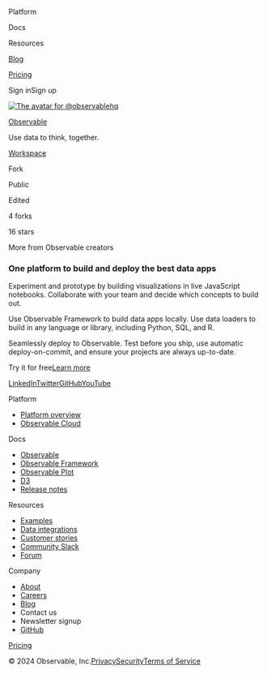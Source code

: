 [](https://observablehq.com/)

Platform

Docs

Resources

[Blog](https://observablehq.com/blog)

[Pricing](https://observablehq.com/pricing)

Sign inSign up

[![The avatar for @observablehq](/_next/image?url=https%3A%2F%2Favatars-next.observableusercontent.com%2F5a51c3b908225a581d20577e488e2aba8cbc9541c52982c638638c370c3e5e8e&w=64&q=85 "@observablehq")](https://observablehq.com/@observablehq)

[Observable](https://observablehq.com/@observablehq)

Use data to think, together.

[Workspace](https://observablehq.com/)

Fork

Public

Edited

4 forks

16 stars

More from Observable creators

### One platform to build and deploy the best data apps

Experiment and prototype by building visualizations in live JavaScript notebooks. Collaborate with your team and decide which concepts to build out.

Use Observable Framework to build data apps locally. Use data loaders to build in any language or library, including Python, SQL, and R.

Seamlessly deploy to Observable. Test before you ship, use automatic deploy-on-commit, and ensure your projects are always up-to-date.

Try it for free[Learn more](https://observablehq.com/platform)

[](https://observablehq.com/ "Home")

[LinkedIn](https://www.linkedin.com/company/observable)[Twitter](https://twitter.com/observablehq)[GitHub](https://github.com/observablehq/)[YouTube](https://www.youtube.com/c/Observablehq)

Platform

* [Platform overview](https://observablehq.com/platform)
* [Observable Cloud](https://observablehq.com/platform/cloud)

Docs

* [Observable](https://observablehq.com/documentation/)
* [Observable Framework](https://observablehq.com/framework/)
* [Observable Plot](https://observablehq.com/plot/)
* [D3](https://d3js.org/)
* [Release notes](https://observablehq.com/release-notes)

Resources

* [Examples](https://observablehq.com/explore)
* [Data integrations](https://observablehq.com/data-integrations)
* [Customer stories](https://observablehq.com/customer-stories)
* [Community Slack](https://observablehq.com/slack/join)
* [Forum](https://talk.observablehq.com/)

Company

* [About](https://observablehq.com/about)
* [Careers](https://observablehq.com/about#jobs)
* [Blog](https://observablehq.com/blog)
* Contact us
* Newsletter signup
* [GitHub](https://github.com/observablehq)

[Pricing](https://observablehq.com/pricing)

© 2024 Observable, Inc.[Privacy](https://observablehq.com/privacy-policy)[Security](https://observablehq.com/security)[Terms of Service](https://observablehq.com/terms-of-service)